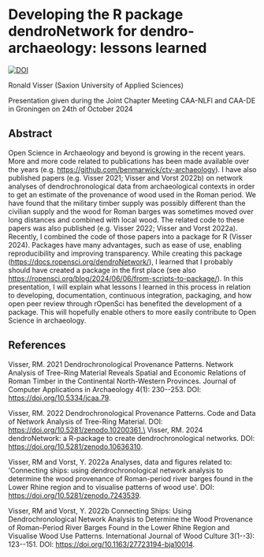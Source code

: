 # Developing the R package dendroNetwork for dendro-archaeology: lessons learned

[![DOI](https://zenodo.org/badge/877737511.svg)](https://doi.org/10.5281/zenodo.14246175)

Ronald Visser (Saxion University of Applied Sciences)

Presentation given during the Joint Chapter Meeting CAA-NLFl and CAA-DE in Groningen on 24th of October 2024

## Abstract

Open Science in Archaeology and beyond is growing in the recent years. More and more code related to publications has been made available over the years (e.g. https://github.com/benmarwick/ctv-archaeology). I have also published papers (e.g. Visser 2021; Visser and Vorst 2022b) on network analyses of dendrochronological data from archaeological contexts in order to get an estimate of the provenance of wood used in the Roman period. We have found that the military timber supply was possibly different than the civilian supply and the wood for Roman barges was sometimes moved over long distances and combined with local wood. The related code to these papers was also published (e.g. Visser 2022; Visser and Vorst 2022a). Recently, I combined the code of those papers into a package for R (Visser 2024). Packages have many advantages, such as ease of use, enabling reproducibility and improving transparency. While creating this package (https://docs.ropensci.org/dendroNetwork/), I learned that I probably should have created a package in the first place (see also https://ropensci.org/blog/2024/06/06/from-scripts-to-package/). In this presentation, I will explain what lessons I learned in this process in relation to developing, documentation, continuous integration, packaging, and how open peer review through rOpenSci has benefited the development of a package. This will hopefully enable others to more easily contribute to Open Science in archaeology.

## References

Visser, RM. 2021 Dendrochronological Provenance Patterns. Network Analysis of Tree-Ring Material Reveals Spatial and Economic Relations of Roman Timber in the Continental North-Western Provinces. Journal of Computer Applications in Archaeology 4(1): 230--253. DOI: https://doi.org/10.5334/jcaa.79.

Visser, RM. 2022 Dendrochronological Provenance Patterns. Code and Data of Network Analysis of Tree-Ring Material. DOI: https://doi.org/10.5281/zenodo.10200361.\
Visser, RM. 2024 dendroNetwork: a R-package to create dendrochronological networks. DOI: https://doi.org/10.5281/zenodo.10636310.

Visser, RM and Vorst, Y. 2022a Analyses, data and figures related to: 'Connecting ships: using dendrochronological network analysis to determine the wood provenance of Roman-period river barges found in the Lower Rhine region and to visualise patterns of wood use'. DOI: https://doi.org/10.5281/zenodo.7243539.

Visser, RM and Vorst, Y. 2022b Connecting Ships: Using Dendrochronological Network Analysis to Determine the Wood Provenance of Roman-Period River Barges Found in the Lower Rhine Region and Visualise Wood Use Patterns. International Journal of Wood Culture 3(1--3): 123--151. DOI: https://doi.org/10.1163/27723194-bja10014.
